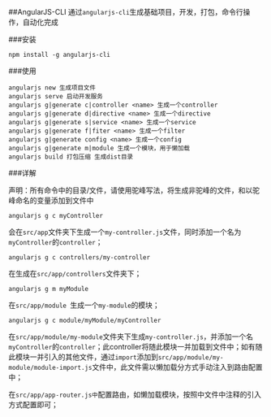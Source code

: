 ##AngularJS-CLI
通过`angularjs-cli`生成基础项目，开发，打包，命令行操作，自动化完成

###安装
```
npm install -g angularjs-cli
```
###使用
```
angularjs new 生成项目文件
angularjs serve 启动开发服务
angularjs g|generate c|controller <name> 生成一个controller
angularjs g|generate d|directive <name> 生成一个directive
angularjs g|generate s|service <name> 生成一个service
angularjs g|generate f|fiter <name> 生成一个filter
angularjs g|generate config <name> 生成一个config
angularjs g|generate m|module 生成一个模块，用于懒加载
angularjs build 打包压缩 生成dist目录
```
###详解

声明：所有命令中的目录/文件，请使用驼峰写法，将生成非驼峰的文件，和以驼峰命名的变量添加到文件中

```
angularjs g c myController
```
会在`src/app`文件夹下生成一个`my-controller.js`文件，同时添加一个名为`myController`的`controller`；

```
angularjs g c controllers/my-controller
```
在生成在`src/app/controllers`文件夹下；

```
angularjs g m myModule
```
在`src/app/module `生成一个`my-module`的模块；

```
angularjs g c module/myModule/myController
```
在`src/app/module/my-module`文件夹下生成`my-controller.js`，并添加一个名`myController`的`controller`；此controller将随此模块一并加载到文件中；如有随此模块一并引入的其他文件，通过`import`添加到`src/app/module/my-module/module-import.js`文件中，此文件需以懒加载分方式手动注入到路由配置中；


在`src/app/app-router.js中`配置路由，如懒加载模块，按照中文件中注释的引入方式配置即可；

